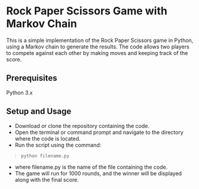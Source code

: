 # Rock Paper Scissors Game with Markov Chain
This is a simple implementation of the Rock Paper Scissors game in Python, using a Markov chain to generate the results. The code allows two players to compete against each other by making moves and keeping track of the score.

## Prerequisites
Python 3.x

## Setup and Usage
- Download or clone the repository containing the code.
- Open the terminal or command prompt and navigate to the directory where the code is located.
- Run the script using the command:
> `python filename.py`
- where filename.py is the name of the file containing the code.
- The game will run for 1000 rounds, and the winner will be displayed along with the final score.